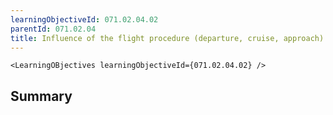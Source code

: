 ```yaml
---
learningObjectiveId: 071.02.04.02
parentId: 071.02.04
title: Influence of the flight procedure (departure, cruise, approach)
---
```


```tsx eval
<LearningOBjectives learningObjectiveId={071.02.04.02} />
```

## Summary
